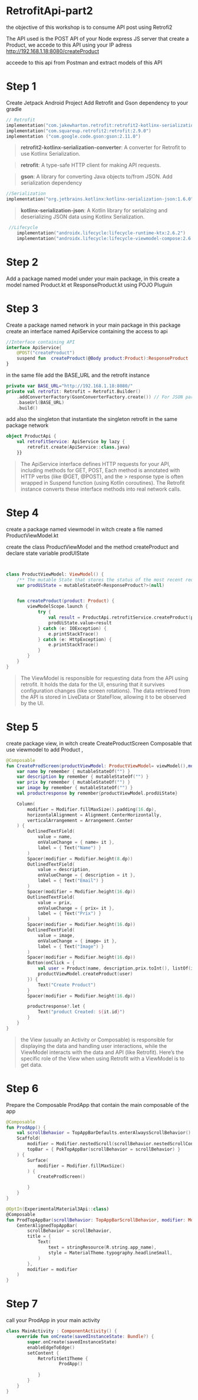 # RetrofitApi-part2

the objective of this workshop is to consume  API post using Retrofi2

The API used is the POST API of your Node express JS server that create a Product, we accede to this API using your IP adress
 http://192.168.1.18:8080/createProduct 

acceede to this api from Postman and extract models of this API 

# Step 1 
Create Jetpack Android Project
Add Retrofit and Gson dependency to your gradle
```kotlin
// Retrofit
implementation("com.jakewharton.retrofit:retrofit2-kotlinx-serialization-converter:1.0.0")
implementation("com.squareup.retrofit2:retrofit:2.9.0")
implementation ("com.google.code.gson:gson:2.11.0")
```
> __retrofit2-kotlinx-serialization-converter__: A converter for Retrofit to use Kotlinx Serialization.

> __retrofit__: A type-safe HTTP client for making API requests.

> __gson__: A library for converting Java objects to/from JSON.
Add  serialization dependency
```kotlin
//Serialization
implementation("org.jetbrains.kotlinx:kotlinx-serialization-json:1.6.0")
```
> __kotlinx-serialization-json__: A Kotlin library for serializing and deserializing JSON data using Kotlinx Serialization.
```kotlin
 //Lifecycle
    implementation("androidx.lifecycle:lifecycle-runtime-ktx:2.6.2")
    implementation("androidx.lifecycle:lifecycle-viewmodel-compose:2.6.2")
```
# Step 2 
Add a package named model under your main package, in this create a model named Product.kt et ResponseProduct.kt using POJO Pluguin 
# Step 3
Create a package named network in your main package
in this package create an interface named ApiService containing the access to api
```kotlin
//Interface containing API
interface ApiService{
    @POST("createProduct")
    suspend fun  createProduct(@Body product:Product):ResponseProduct
}

```

in the same file add the BASE_URL and the retrofit instance
```kotlin
private var BASE_URL="http://192.168.1.18:8080/"
private val retrofit: Retrofit = Retrofit.Builder()
    .addConverterFactory(GsonConverterFactory.create()) // For JSON parsing
    .baseUrl(BASE_URL)
    .build()


```

add also the singleton that instantiate the singleton retrofit in the same package network
```kotlin
object ProductApi {
    val retrofitService: ApiService by lazy {
        retrofit.create(ApiService::class.java)
    }}
```
> The ApiService interface defines HTTP requests for your API, including methods for GET, POST, Each method is annotated with HTTP verbs (like @GET, @POST), and the > response type is often wrapped in Suspend function (using Kotlin coroutines). The Retrofit instance converts these interface methods into real network calls.


# Step 4

create a package named viewmodel in witch create a file named ProductViewModel.kt

create the class ProductViewModel and the method createProduct and declare state variable prodUIState
```kotlin


class ProductViewModel: ViewModel() {
    /** The mutable State that stores the status of the most recent request */
    var prodUiState = mutableStateOf<ResponseProduct?>(null)


    fun createProduct(product: Product) {
        viewModelScope.launch {
            try {
                val result = ProductApi.retrofitService.createProduct(product)
                prodUiState.value=result
            } catch (e: IOException) {
                e.printStackTrace()
            } catch (e: HttpException) {
                e.printStackTrace()
            }
        }
    }
}
```
> The ViewModel is responsible for requesting data from the API using retrofit. It holds the data for the UI, ensuring that it survives configuration changes (like screen rotations). The data retrieved from the API is stored in LiveData or StateFlow, allowing it to be observed by the UI.


# Step 5 

create package view, in witch create CreateProductScreen Composable that use viewmodel to add Product ,
```kotlin
@Composable
fun CreateProdScreen(productViewModel: ProductViewModel= viewModel(),modifier: Modifier = Modifier) {
    var name by remember { mutableStateOf("") }
    var description by remember { mutableStateOf("") }
    var prix by remember { mutableStateOf("") }
    var image by remember { mutableStateOf("") }
    val productresponse by remember{productViewModel.prodUiState}

    Column(
        modifier = Modifier.fillMaxSize().padding(16.dp),
        horizontalAlignment = Alignment.CenterHorizontally,
        verticalArrangement = Arrangement.Center
    ) {
        OutlinedTextField(
            value = name,
            onValueChange = { name= it },
            label = { Text("Name") }
        )
        Spacer(modifier = Modifier.height(8.dp))
        OutlinedTextField(
            value = description,
            onValueChange = { description = it },
            label = { Text("Email") }
        )
        Spacer(modifier = Modifier.height(16.dp))
        OutlinedTextField(
            value = prix,
            onValueChange = { prix= it },
            label = { Text("Prix") }
        )
        Spacer(modifier = Modifier.height(16.dp))
        OutlinedTextField(
            value = image,
            onValueChange = { image= it },
            label = { Text("Image") }
        )
        Spacer(modifier = Modifier.height(16.dp))
        Button(onClick = {
            val user = Product(name, description,prix.toInt(), listOf(image))
            productViewModel.createProduct(user)
        }) {
            Text("Create Product")
        }
        Spacer(modifier = Modifier.height(16.dp))

        productresponse?.let {
            Text("product Created: ${it.id}")
        }
    }
}
```
> the View (usually an Activity or Composable) is responsible for displaying the data and handling user interactions, while the ViewModel interacts with the data and API (like Retrofit). Here’s the specific role of the View when using Retrofit with a ViewModel is to get data. 
# Step 6
Prepare the Composable ProdApp that contain the main composable of the app
```kotlin
@Composable
fun ProdApp() {
    val scrollBehavior = TopAppBarDefaults.enterAlwaysScrollBehavior()
    Scaffold(
        modifier = Modifier.nestedScroll(scrollBehavior.nestedScrollConnection),
        topBar = { PokTopAppBar(scrollBehavior = scrollBehavior) }
    ) {
        Surface(
            modifier = Modifier.fillMaxSize()
        ) {
            CreateProdScreen()

        }
    }
}

@OptIn(ExperimentalMaterial3Api::class)
@Composable
fun ProdTopAppBar(scrollBehavior: TopAppBarScrollBehavior, modifier: Modifier = Modifier) {
    CenterAlignedTopAppBar(
        scrollBehavior = scrollBehavior,
        title = {
            Text(
                text = stringResource(R.string.app_name),
                style = MaterialTheme.typography.headlineSmall,
            )
        },
        modifier = modifier
    )
}
```

# Step 7
call your ProdApp in your main activity

```kotlin
class MainActivity : ComponentActivity() {
    override fun onCreate(savedInstanceState: Bundle?) {
        super.onCreate(savedInstanceState)
        enableEdgeToEdge()
        setContent {
            RetrofitGet1Theme {
                    ProdApp()
                
            }
        }
    }
}
```

